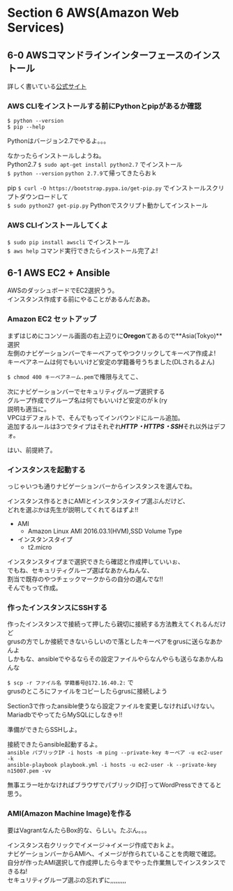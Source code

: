 # Section 6 AWS(Amazon Web Services)  
  
## 6-0 AWSコマンドラインインターフェースのインストール  
  
  詳しく書いている[公式サイト](http://docs.aws.amazon.com/ja_jp/cli/latest/userguide/installing.html#install-with-pip)  
  
### AWS CLIをインストールする前にPythonとpipがあるか確認  
  
  ` $ python --version `  
  ` $ pip --help `  
  
  Pythonはバージョン2.7でやるよ。。。  
  
  なかったらインストールしようね。  
  Python2.7 ` $ sudo apt-get install python2.7 ` でインストール  
  ` $ python --version ` ` python 2.7.9 `て帰ってきたらおｋ  

  pip ` $ curl -O https://bootstrap.pypa.io/get-pip.py ` でインストールスクリプトダウンロードして  
  ` $ sudo python27 get-pip.py ` Pythonでスクリプト動かしてインストール  
  
### AWS CLIインストールしてくよ  
  
  ` $ sudo pip install awscli ` でインストール  
  ` $ aws help ` コマンド実行できたらインストール完了よ!  
  
## 6-1 AWS EC2 + Ansible  
  
  AWSのダッシュボードでEC2選択うう。  
  インスタンス作成する前にやることがあるんだああ。  
  
### Amazon EC2 セットアップ  
  
  まずはじめにコンソール画面の右上辺りに**Oregon**てあるので**Asia(Tokyo)**選択  
  左側のナビゲーションバーでキーペアってやつクリックしてキーペア作成よ!  
  キーペアネームは何でもいいけど安定の学籍番号うちました(DLされるよん)  
  
  ` $ chmod 400 キーペアネーム.pem `で権限与えてこ、  
  
  次にナビゲーションバーでセキュリティグループ選択する  
  グループ作成でグループ名は何でもいいけど安定のがｋ(ry   
  説明も適当に。  
  VPCはデフォルトで、そんでもってインバウンドにルール追加。  
  追加するルールは3つでタイプはそれぞれ***HTTP・HTTPS・SSH***それ以外はデフォ。  
  
  
  はい、前提終了。  
  
### インスタンスを起動する  
  
  っじゃいつも通りナビゲーションバーからインスタンスを選んでね。  
  
  インスタンス作るときにAMIとインスタンスタイプ選ぶんだけど、  
  どれを選ぶかは先生が説明してくれてるはずよ!!  
  
  - AMI  
    - Amazon Linux AMI 2016.03.1(HVM),SSD Volume Type  
  - インスタンスタイプ  
    - t2.micro  
  
  
  インスタンスタイプまで選択できたら確認と作成押していいぉ、  
  でもね、セキュリティグループ選ばなあかんねんな、  
  割当で既存のやつチェックマークからの自分の選んでな!!  
  そんでもって作成。  
  
### 作ったインスタンスにSSHする  
  
  作ったインスタンスで接続って押したら親切に接続する方法教えてくれるんだけど  
  grusの方でしか接続できないらしいので落としたキーペアをgrusに送らなあかんよ  
  しかもな、ansibleでやるならその設定ファイルやらなんやらも送らなあかんねんな  
  
  ` $ scp -r ファイル名 学籍番号@172.16.40.2: ` で  
  grusのところにファイルをコピーしたらgrusに接続しよう  
  
  Section3で作ったansible使うなら設定ファイルを変更しなければいけない。  
  MariadbでやってたらMySQLにしなきゃ!!  
  
  準備ができたらSSHしよ。  
  
  
  接続できたらansible起動するよ。  
  ` ansible パブリックIP -i hosts -m ping --private-key キーペア -u ec2-user -k `   
  ` ansible-playbook playbook.yml -i hosts -u ec2-user -k --private-key n15007.pem -vv `  
  
  無事エラー吐かなければブラウザでパブリックID打ってWordPressできてると思う。  
  
### AMI(Amazon Machine Image)を作る  
  
  要はVagrantなんたらBox的な、らしい。たぶん。。。  
  
  インスタンス右クリックでイメージ→イメージ作成でおｋよ。  
  ナビゲーションバーからAMIへ、イメージが作られていることを肉眼で確認。  
  自分が作ったAMI選択して作成押したら今までやった作業無しでインスタンスできるね!  
  セキュリティグループ選ぶの忘れずに,,,,,,,,,  
  

